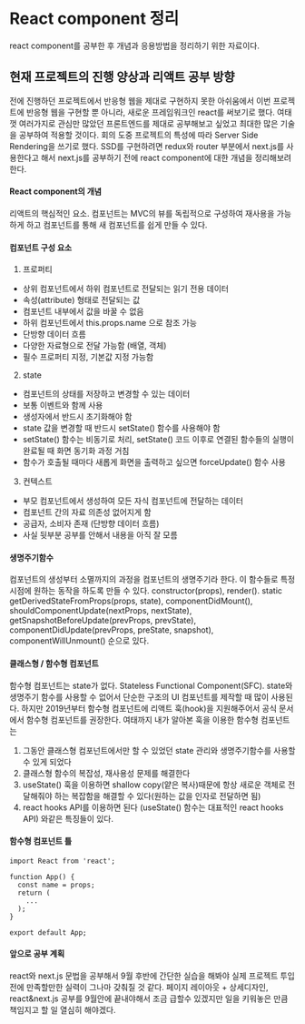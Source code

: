# React component 정리
react component를 공부한 후 개념과 응용방법을 정리하기 위한 자료이다.

## 현재 프로젝트의 진행 양상과 리액트 공부 방향
전에 진행하던 프로젝트에서 반응형 웹을 제대로 구현하지 못한 아쉬움에서 이번 프로젝트에 반응형 웹을 구현할 뿐 아니라, 새로운 프레임워크인 react를 써보기로 했다.
여태껏 여러가지로 관심만 많았던 프론트엔드를 제대로 공부해보고 싶었고 최대한 많은 기술을 공부하여 적용할 것이다. 회의 도중 프로젝트의 특성에 따라 Server Side Rendering을 쓰기로 했다. SSD를 구현하려면 redux와 router 부분에서 next.js를 사용한다고 해서 next.js를 공부하기 전에 react component에 대한 개념을 정리해보려 한다.

#### React component의 개념
리액트의 핵심적인 요소. 컴포넌트는 MVC의 뷰를 독립적으로 구성하여 재사용을 가능하게 하고 컴포넌트를 통해 새 컴포넌트를 쉽게 만들 수 있다.

#### 컴포넌트 구성 요소
1. 프로퍼티
  - 상위 컴포넌트에서 하위 컴포넌트로 전달되는 읽기 전용 데이터
  - 속성(attribute) 형태로 전달되는 값
  - 컴포넌트 내부에서 값을 바꿀 수 없음
  - 하위 컴포넌트에서 this.props.name 으로 참조 가능
  - 단방향 데이터 흐름
  - 다양한 자료형으로 전달 가능함 (배열, 객체)
  - 필수 프로퍼티 지정, 기본값 지정 가능함
2. state
  - 컴포넌트의 상태를 저장하고 변경할 수 있는 데이터
  - 보통 이벤트와 함께 사용
  - 생성자에서 반드시 초기화해야 함
  - state 값을 변경할 때 반드시 setState() 함수를 사용해야 함
  - setState() 함수는 비동기로 처리, setState() 코드 이후로 연결된 함수들의 실행이 완료될 때 화면 동기화 과정 거침
  - 함수가 호출될 때마다 새롭게 화면을 출력하고 싶으면 forceUpdate() 함수 사용
3. 컨텍스트
  - 부모 컴포넌트에서 생성하여 모든 자식 컴포넌트에 전달하는 데이터
  - 컴포넌트 간의 자료 의존성 없어지게 함
  - 공급자, 소비자 존재 (단방향 데이터 흐름)
  - 사실 뒷부분 공부를 안해서 내용을 아직 잘 모름

#### 생명주기함수
컴포넌트의 생성부터 소멸까지의 과정을 컴포넌트의 생명주기라 한다.
이 함수들로 특정 시점에 원하는 동작을 하도록 만들 수 있다.
constructor(props), render(). static getDerivedStateFromProps(props, state), componentDidMount(), shouldComponentUpdate(nextProps, nextState), getSnapshotBeforeUpdate(prevProps, prevState), componentDidUpdate(prevProps, preState, snapshot), componentWillUnmount() 순으로 있다.

#### 클래스형 / 함수형 컴포넌트
함수형 컴포넌트는 state가 없다. Stateless Functional Component(SFC).
state와 생명주기 함수를 사용할 수 없어서 단순한 구조의 UI 컴포넌트를 제작할 때 많이 사용된다.
하지만 2019년부터 함수형 컴포넌트에 리액트 훅(hook)을 지원해주어서 공식 문서에서 함수형 컴포넌트를 권장한다.
여태까지 내가 알아본 훅을 이용한 함수형 컴포넌트는
  1. 그동안 클래스형 컴포넌트에서만 할 수 있었던 state 관리와 생명주기함수를 사용할 수 있게 되었다
  2. 클래스형 함수의 복잡성, 재사용성 문제를 해결한다
  3. useState() 훅을 이용하면 shallow copy(얕은 복사)때문에 항상 새로운 객체로 전달해줘야 하는 복잡함을 해결할 수 있다(원하는 값을 인자로 전달하면 됨)
  4. react hooks API를 이용하면 된다 (useState() 함수는 대표적인 react hooks API)
와같은 특징들이 있다.

#### 함수형 컴포넌트 틀

```
import React from 'react';

function App() {
  const name = props;
  return (
    ...
  );
}

export default App;
```

#### 앞으로 공부 계획
react와 next.js 문법을 공부해서 9월 후반에 간단한 실습을 해봐야 실제 프로젝트 투입 전에 만족할만한 실력이 그나마 갖춰질 것 같다.
페이지 레이아웃 + 상세디자인, react&next.js 공부를 9월안에 끝내야해서 조금 급할수 있겠지만 일을 키워놓은 만큼 책임지고 할 일 열심히 해야겠다.










